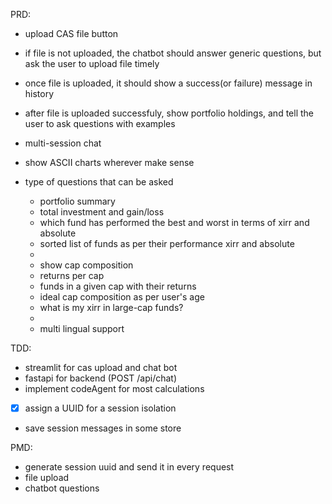 PRD:

- upload CAS file button
- if file is not uploaded, the chatbot should answer generic questions, but ask the user to upload file timely
- once file is uploaded, it should show a success(or failure) message in history
- after file is uploaded successfuly, show portfolio holdings, and tell the user to ask questions with examples
- multi-session chat
- show ASCII charts wherever make sense

- type of questions that can be asked
    + portfolio summary
    + total investment and gain/loss
    + which fund has performed the best and worst in terms of xirr and absolute
    + sorted list of funds as per their performance xirr and absolute
    + 
    + show cap composition
    + returns per cap
    + funds in a given cap with their returns
    + ideal cap composition as per user's age
    + what is my xirr in large-cap funds?
    +
    + multi lingual support


TDD:

- streamlit for cas upload and chat bot
- fastapi for backend (POST /api/chat)
- implement codeAgent for most calculations
- [x] assign a UUID for a session isolation
- save session messages in some store


PMD:

- generate session uuid and send it in every request
- file upload
- chatbot questions

